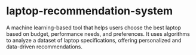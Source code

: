 # laptop-recommendation-system
A machine learning-based tool that helps users choose the best laptop based on budget, performance needs, and preferences. It uses algorithms to analyze a dataset of laptop specifications, offering personalized and data-driven recommendations.
